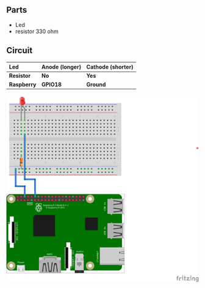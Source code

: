 ## Parts
- Led
- resistor 330 ohm
## Circuit

| Led           | Anode (longer) | Cathode (shorter) |
|:--------------|:---------------|:------------------|
| **Resistor**  | **No**             | **Yes**               |
| **Raspberry** | **GPIO18**         | **Ground**            |

![led.png](led.png)